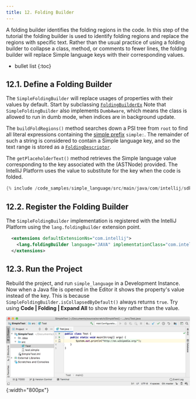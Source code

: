 ```yaml
---
title: 12. Folding Builder
---
```


A folding builder identifies the folding regions in the code.
In this step of the tutorial the folding builder is used to identify folding regions and replace the regions with specific text.
Rather than the usual practice of using a folding builder to collapse a class, method, or comments to fewer lines, the folding builder will replace Simple language keys with their corresponding values.

* bullet list
{:toc}

## 12.1. Define a Folding Builder
The `SimpleFoldingBuilder` will replace usages of properties with their values by default.
Start by subclassing [`FoldingBuilderEx`](upsource:///community/platform/core-api/src/com/intellij/lang/folding/FoldingBuilderEx.java)
Note that `SimpleFoldingBuilder` also implements `DumbAware`, which means the class is allowed to run in dumb mode, when indices are in background update.

The `buildFoldRegions()` method searches down a PSI tree from `root` to find all literal expressions containing the [simple prefix](/tutorials/custom_language_support/annotator.md#define-an-annotator) `simple:`.
The remainder of such a string is considered to contain a Simple language key, and so the text range is stored as a [`FoldingDescriptor`](upsource:///platform/core-api/src/com/intellij/lang/folding/FoldingDescriptor.java).

The `getPlaceholderText()` method retrieves the Simple language value corresponding to the key associated with the (ASTNode) provided.
The IntelliJ Platform uses the value to substitute for the key when the code is folded.

```java
{% include /code_samples/simple_language/src/main/java/com/intellij/sdk/language/SimpleFoldingBuilder.java %}
```

## 12.2. Register the Folding Builder
The `SimpleFoldingBuilder` implementation is registered with the IntelliJ Platform using the `lang.foldingBuilder` extension point.
```xml
  <extensions defaultExtensionNs="com.intellij">
    <lang.foldingBuilder language="JAVA" implementationClass="com.intellij.sdk.language.SimpleFoldingBuilder"/>
  </extensions>
```

## 12.3. Run the Project
Rebuild the project, and run `simple_language` in a Development Instance.
Now when a Java file is opened in the Editor it shows the property's value instead of the key.
This is because `SimpleFoldingBuilder.isCollapsedByDefault()` always returns `true`.
Try using **Code \| Folding \| Expand All** to show the key rather than the value.

![Folding](img/folding.png){:width="800px"}
